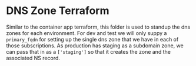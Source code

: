 # DNS Zone Terraform
Similar to the container app terraform, this folder is used to standup the dns zones for each environment. For dev and test we will only suppy a `primary_fqdn` for setting up the single dns zone that we have in each of those subscriptions. As production has staging as a subdomain zone, we can pass that in as a `['staging']` so that it creates the zone and the associated NS record.